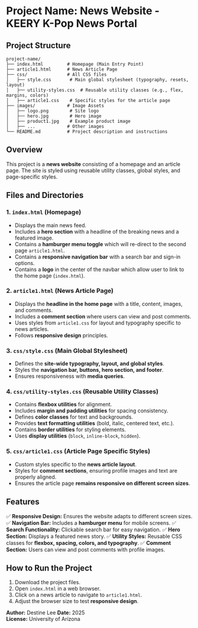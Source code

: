 # Project Name: News Website - KEERY K-Pop News Portal

## Project Structure

```
project-name/
├── index.html         # Homepage (Main Entry Point)
├── article1.html      # News Article Page
├── css/               # All CSS files
│   ├── style.css       # Main global stylesheet (typography, resets, layout)
│   ├── utility-styles.css  # Reusable utility classes (e.g., flex, margins, colors)
│   ├── article1.css    # Specific styles for the article page
├── images/            # Image Assets
│   ├── logo.png        # Site logo
│   ├── hero.jpg        # Hero image
│   ├── product1.jpg    # Example product image
│   ├── ...            # Other images
└── README.md          # Project description and instructions
```

## Overview
This project is a **news website** consisting of a homepage and an article page. The site is styled using reusable utility classes, global styles, and page-specific styles.

## Files and Directories

### 1. `index.html` (Homepage)
- Displays the main news feed.
- Includes a **hero section** with a headline of the breaking news and a featured image.
- Contains a **hamburger menu toggle** which will re-direct to the second page `article1.html`.
- Contains a **responsive navigation bar** with a search bar and sign-in options.
- Contains a **logo** in the center of the navbar which allow user to link to the home page (`index.html`).

### 2. `article1.html` (News Article Page)
- Displays the **headline in the home page** with a title, content, images, and  comments.
- Includes a **comment section** where users can view and post comments.
- Uses styles from `article1.css` for layout and typography specific to news articles.
- Follows **responsive design** principles.

### 3. `css/style.css` (Main Global Stylesheet)
- Defines the **site-wide typography, layout, and global styles**.
- Styles the **navigation bar, buttons, hero section, and footer**.
- Ensures responsiveness with **media queries**.

### 4. `css/utility-styles.css` (Reusable Utility Classes)
- Contains **flexbox utilities** for alignment.
- Includes **margin and padding utilities** for spacing consistency.
- Defines **color classes** for text and backgrounds.
- Provides **text formatting utilities** (bold, italic, centered text, etc.).
- Contains **border utilities** for styling elements.
- Uses **display utilities** (`block`, `inline-block`, `hidden`).

### 5. `css/article1.css` (Article Page Specific Styles)
- Custom styles specific to the **news article layout**.
- Styles for **comment sections**, ensuring profile images and text are properly aligned.
- Ensures the article page **remains responsive on different screen sizes**.

## Features
✅ **Responsive Design:** Ensures the website adapts to different screen sizes.
✅ **Navigation Bar:** Includes a **hamburger menu** for mobile screens.
✅ **Search Functionality:** Clickable search bar for easy navigation.
✅ **Hero Section:** Displays a featured news story.
✅ **Utility Styles:** Reusable CSS classes for **flexbox, spacing, colors, and typography**.
✅ **Comment Section:** Users can view and post comments with profile images.

## How to Run the Project
1. Download the project files.
2. Open `index.html` in a web browser.
3. Click on a news article to navigate to `article1.html`.
4. Adjust the browser size to test **responsive design**.


**Author:** Destine Lee 
**Date:** 2025  
**License:** University of  Arizona

